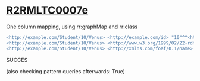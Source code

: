 
# [R2RMLTC0007e](https://www.w3.org/TR/rdb2rdf-test-cases/#R2RMLTC0007e)
One column mapping, using rr:graphMap and rr:class

```diff
<http://example.com/Student/10/Venus> <http://example.com/id> "10"^^<http://www.w3.org/2001/XMLSchema#integer> .
<http://example.com/Student/10/Venus> <http://www.w3.org/1999/02/22-rdf-syntax-ns#type> <http://xmlns.com/foaf/0.1/Person> .
<http://example.com/Student/10/Venus> <http://xmlns.com/foaf/0.1/name> "Venus" .
```

SUCCES

(also checking pattern queries afterwards: True)
